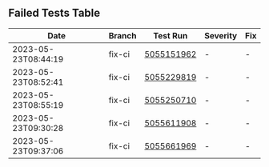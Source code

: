 ## Failed Tests Table
| Date | Branch | Test Run | Severity | Fix |
| --- | --- | --- | --- | --- |
| 2023-05-23T08:44:19 | fix-ci | [5055151962](https://github.com/clueless-capybaras/dhbw-community-dashboard/actions/runs/5055151962) | - | - |
| 2023-05-23T08:52:41 | fix-ci | [5055229819](https://github.com/clueless-capybaras/dhbw-community-dashboard/actions/runs/5055229819) | - | - |
| 2023-05-23T08:55:19 | fix-ci | [5055250710](https://github.com/clueless-capybaras/dhbw-community-dashboard/actions/runs/5055250710) | - | - |
| 2023-05-23T09:30:28 | fix-ci | [5055611908](https://github.com/clueless-capybaras/dhbw-community-dashboard/actions/runs/5055611908) | - | - |
| 2023-05-23T09:37:06 | fix-ci | [5055661969](https://github.com/clueless-capybaras/dhbw-community-dashboard/actions/runs/5055661969) | - | - |
